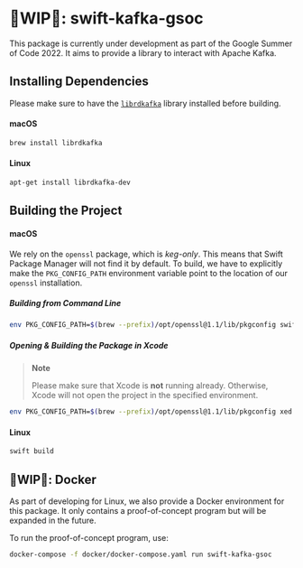 # 🚧WIP🚧: swift-kafka-gsoc

This package is currently under development as part of the Google Summer of Code 2022.
It aims to provide a library to interact with Apache Kafka.

## Installing Dependencies

Please make sure to have the [`librdkafka`](https://github.com/edenhill/librdkafka) library installed before building.

#### macOS

```bash
brew install librdkafka
```

#### Linux

```bash
apt-get install librdkafka-dev
```

## Building the Project

#### macOS

We rely on the `openssl` package, which is *keg-only*. This means that Swift Package Manager will not find it by default. To build, we have to explicitly make the `PKG_CONFIG_PATH` environment variable point to the location of our `openssl` installation.

##### Building from Command Line

```bash
env PKG_CONFIG_PATH=$(brew --prefix)/opt/openssl@1.1/lib/pkgconfig swift build
```

##### Opening & Building the Package in Xcode

> **Note**
>
> Please make sure that Xcode is **not** running already. Otherwise, Xcode will not open the project in the specified environment.

```bash
env PKG_CONFIG_PATH=$(brew --prefix)/opt/openssl@1.1/lib/pkgconfig xed .
```

#### Linux

```bash
swift build
```

## 🚧WIP🚧: Docker

As part of developing for Linux, we also provide a Docker environment for this package. It only contains a proof-of-concept program but will be expanded in the future.

To run the proof-of-concept program, use:

```bash
docker-compose -f docker/docker-compose.yaml run swift-kafka-gsoc
```
